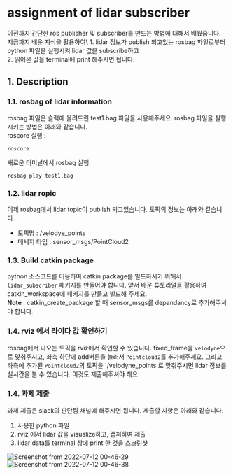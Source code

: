 # assignment of lidar subscriber
이전까지 간단한 ros publisher 및 subscriber를 만드는 방법에 대해서 배웠습니다. 지금까지 배운 지식을 활용하여\ 1. lidar 정보가 publish 되고있는 rosbag 파일로부터 python 파일을 실행시켜 lidar 값을 subscribe하고 \
2. 읽어온 값을 terminal에 print 해주시면 됩니다. 

## 1. Description
### 1.1. rosbag of lidar information
rosbag 파일은 슬랙에 올려드린 test1.bag 파일을 사용해주세요. rosbag 파일을 실행시키는 방법은 아래와 같습니다. \
roscore 실행 : 
```
roscore
```
새로운 터미널에서 rosbag 실행
```
rosbag play test1.bag
```

### 1.2. lidar ropic
이제 rosbag에서 lidar topic이 publish 되고있습니다. 토픽의 정보는 아래와 같습니다. 
* 토픽명 : /velodye_points 
* 메세지 타입 : sensor_msgs/PointCloud2

### 1.3. Build catkin package 
python 소스코드를 이용하여 catkin package를 빌드하시기 위해서 `lidar_subscriber` 패키지를 만들어야 합니다. 앞서 배운 튜토리얼을 활용하여 catkin_workspace에 패키지를 만들고 빌드해 주세요. \
**Note** : catkin_create_package 할 때 sensor_msgs를 depandancy로 추가해주셔야 합니다.

### 1.4. rviz 에서 라이다 값 확인하기
rosbag에서 나오는 토픽을 rviz에서 확인할 수 있습니다. fixed_frame을 `velodyne`으로 맞춰주시고, 좌측 하단에 add버튼을 눌러서 `Pointcloud2`를 추가해주세요. 그리고 좌측에 추가된 `Pointcloud2`의 토픽을 '/velodyne_points'로 맞춰주시면 lidar 정보를 실시간을 볼 수 있습니다. 이것도 제출해주셔야 해요.

### 1.4. 과제 제출
과제 제출은 slack의 판단팀 채널에 해주시면 됩니다. 제출할 사항은 아래와 같습니다.
1. 사용한 python 파일
2. rviz 에서 lidar 값을 visualize하고, 캡쳐하여 제출
3. lidar data를 terminal 창에 print 한 것을 스크린샷

![Screenshot from 2022-07-12 00-46-29](https://user-images.githubusercontent.com/78340346/178304196-d3b3a762-d1ac-47fb-9afd-eb66702b4f9a.png)
![Screenshot from 2022-07-12 00-46-38](https://user-images.githubusercontent.com/78340346/178304213-1c59ccfd-0e76-493c-a1cd-8868ea016246.png)

  


